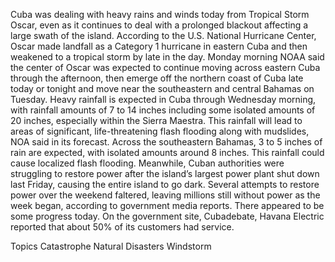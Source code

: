 Cuba was dealing with heavy rains and winds today from Tropical Storm Oscar, even as it continues to deal with a prolonged blackout affecting a large swath of the island.
According to the U.S. National Hurricane Center, Oscar made landfall as a Category 1 hurricane in eastern Cuba and then weakened to a tropical storm by late in the day.
Monday morning NOAA said the center of Oscar was expected to continue moving across eastern Cuba through the afternoon, then emerge off the northern coast of Cuba late today or tonight and move near the southeastern and central Bahamas on Tuesday.
Heavy rainfall is expected in Cuba through Wednesday morning, with rainfall amounts of 7 to 14 inches including some isolated amounts of 20 inches, especially within the Sierra Maestra. This rainfall will lead to areas of significant, life-threatening flash flooding along with mudslides, NOA said in its forecast.
Across the southeastern Bahamas, 3 to 5 inches of rain are expected, with isolated amounts around 8 inches. This rainfall could cause localized flash flooding.
Meanwhile, Cuban authorities were struggling to restore power after the island’s largest power plant shut down last Friday, causing the entire island to go dark.
Several attempts to restore power over the weekend faltered, leaving millions still without power as the week began, according to government media reports.
There appeared to be some progress today. On the government site, Cubadebate, Havana Electric reported that about 50% of its customers had service.

Topics
Catastrophe
Natural Disasters
Windstorm
